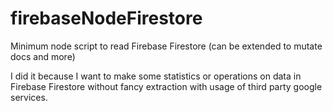 # firebaseNodeFirestore
Minimum node script to read Firebase Firestore (can be extended to mutate docs and more)


I did it because I want to make some statistics or operations on data in Firebase Firestore without fancy extraction with usage of third party google services.
